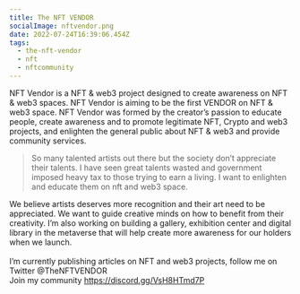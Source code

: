 ```yaml
---
title: The NFT VENDOR
socialImage: nftvendor.png
date: 2022-07-24T16:39:06.454Z
tags:
  - the-nft-vendor
  - nft
  - nftcommunity
---
```

<!--StartFragment-->

NFT Vendor is a NFT & web3 project designed to create awareness on NFT & web3 spaces. NFT Vendor is aiming to be the first VENDOR on NFT & web3 space. NFT Vendor was formed by the creator’s passion to educate people, create awareness and to promote legitimate NFT, Crypto and web3 projects, and enlighten the general public about NFT & web3 and provide community services.

<!--EndFragment-->



> So many talented artists out there but the society don’t appreciate their talents. I have seen great talents wasted and government imposed heavy tax to those trying to earn a living. I want to enlighten and educate them on nft and web3 space.

We believe artists deserves more recognition and their art need to be appreciated. We want to guide creative minds on how to benefit from their creativity. I’m also working on building a gallery, exhibition center and digital library in the metaverse that will help create more awareness for our holders when we launch. \
\
I’m currently publishing articles on NFT and web3 projects, follow me on Twitter @TheNFTVENDOR\
Join my community https://discord.gg/VsH8HTmd7P